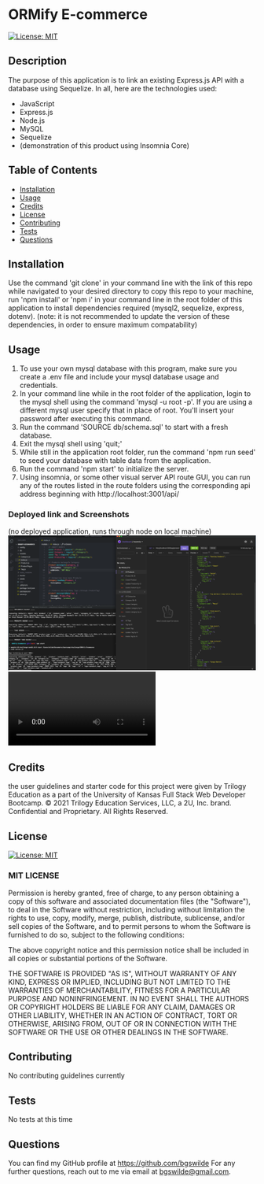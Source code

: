 
  # ORMify E-commerce
  [![License: MIT](https://img.shields.io/badge/License-MIT-yellow.svg)](https://opensource.org/licenses/MIT)

  ## Description
  The purpose of this application is to link an existing Express.js API with a database using Sequelize. In all, here are the technologies used:
  - JavaScript
  - Express.js
  - Node.js
  - MySQL
  - Sequelize
  - (demonstration of this product using Insomnia Core)  

  ## Table of Contents
  * [Installation](#installation)
  * [Usage](#usage)
  * [Credits](#credits)
  * [License](#license)
  * [Contributing](#contributing)
  * [Tests](#tests)
  * [Questions](#questions)
  
  ## Installation
  Use the command 'git clone' in your command line with the link of this repo while navigated to your desired directory to copy this repo to your machine, run 'npm install' or 'npm i' in your command line in the root folder of this application to install dependencies required (mysql2, sequelize, express, dotenv). (note: it is not recommended to update the version of these dependencies, in order to ensure maximum compatability)

  ## Usage
  1. To use your own mysql database with this program, make sure you create a .env file and include your mysql database usage and credentials. 
  2. In your command line while in the root folder of the application, login to the mysql shell using the command 'mysql -u root -p'. If you are using a different mysql user specify that in place of root. You'll insert your password after executing this command.
  3. Run the command 'SOURCE db/schema.sql' to start with a fresh database. 
  4. Exit the mysql shell using 'quit;' 
  5. While still in the application root folder, run the command 'npm run seed' to seed your database with table data from the application.
  6. Run the command 'npm start' to initialize the server.
  7. Using insomnia, or some other visual server API route GUI, you can run any of the routes listed in the route folders using the corresponding api address beginning with http://localhost:3001/api/

  ### Deployed link and Screenshots
  (no deployed application, runs through node on local machine)
  ![screenshot](./assets/images/ORMify-1.png)
  ![walkthrough-video](./assets/images/walkthrough.mp4)

  ## Credits
  the user guidelines and starter code for this project were given by Trilogy Education as a part of the University of Kansas Full Stack Web Developer Bootcamp. © 2021 Trilogy Education Services, LLC, a 2U, Inc. brand. Confidential and Proprietary. All Rights Reserved.

  ## License
  [![License: MIT](https://img.shields.io/badge/License-MIT-yellow.svg)](https://opensource.org/licenses/MIT)
  
### MIT LICENSE

Permission is hereby granted, free of charge, to any person obtaining a copy
of this software and associated documentation files (the "Software"), to deal
in the Software without restriction, including without limitation the rights
to use, copy, modify, merge, publish, distribute, sublicense, and/or sell
copies of the Software, and to permit persons to whom the Software is
furnished to do so, subject to the following conditions:

The above copyright notice and this permission notice shall be included in all
copies or substantial portions of the Software.

THE SOFTWARE IS PROVIDED "AS IS", WITHOUT WARRANTY OF ANY KIND, EXPRESS OR
IMPLIED, INCLUDING BUT NOT LIMITED TO THE WARRANTIES OF MERCHANTABILITY,
FITNESS FOR A PARTICULAR PURPOSE AND NONINFRINGEMENT. IN NO EVENT SHALL THE
AUTHORS OR COPYRIGHT HOLDERS BE LIABLE FOR ANY CLAIM, DAMAGES OR OTHER
LIABILITY, WHETHER IN AN ACTION OF CONTRACT, TORT OR OTHERWISE, ARISING FROM,
OUT OF OR IN CONNECTION WITH THE SOFTWARE OR THE USE OR OTHER DEALINGS IN THE
SOFTWARE.

  ## Contributing
  No contributing guidelines currently

  ## Tests
  No tests at this time

  ## Questions
  You can find my GitHub profile at https://github.com/bgswilde
  For any further questions, reach out to me via email at bgswilde@gmail.com.
